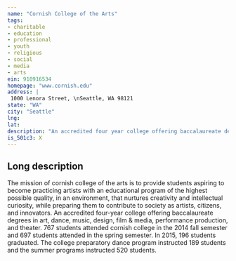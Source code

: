 ```yaml
---
name: "Cornish College of the Arts"
tags:
- charitable
- education
- professional
- youth
- religious
- social
- media
- arts
ein: 910916534
homepage: "www.cornish.edu"
address: |
 1000 Lenora Street, \nSeattle, WA 98121
state: "WA"
city: "Seattle"
lng: 
lat: 
description: "An accredited four year college offering baccalaureate degrees in art, dance, music, design, film & media, performance production, and theater. "
is_501c3: X
---
```


## Long description

The mission of cornish college of the arts is to provide students aspiring to become practicing artists with an educational program of the highest possible quality, in an environment, that nurtures creativity and intellectual curiosity, while preparing them to contribute to society as artists, citizens, and innovators. An accredited four-year college offering baccalaureate degrees in art, dance, music, design, film & media, performance production, and theater. 767 students attended cornish college in the 2014 fall semester and 697 students attended in the spring semester. In 2015, 196 students graduated. The college preparatory dance program instructed 189 students and the summer programs instructed 520 students. 
